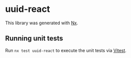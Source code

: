 # uuid-react

This library was generated with [Nx](https://nx.dev).

## Running unit tests

Run `nx test uuid-react` to execute the unit tests via [Vitest](https://vitest.dev/).
